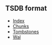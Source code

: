 ## TSDB format

* [Index](index.md)
* [Chunks](chunks.md)
* [Tombstones](tombstones.md)
* [Wal](wal.md)
